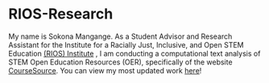 # RIOS-Research
My name is Sokona Mangange. As a Student Advisor and Research Assistant for the Institute for a Racially Just, Inclusive, and Open STEM Education [(RIOS) Institute](https://qubeshub.org/community/groups/rios) , I am conducting a computational text analysis of STEM Open Education Resources (OER), specifically of the website [CourseSource](https://qubeshub.org/community/groups/coursesource/). You can view my most updated work [here](https://raw.githack.com/smsokona/RIOS-Research/master/TextAnalysisEDA.html)!
